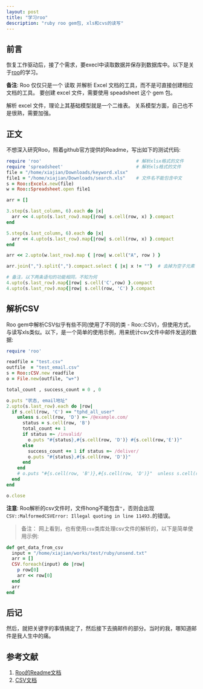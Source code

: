 ```yaml
---
layout: post
title: "学习roo"
description: "ruby roo gem包, xls和cvs的读写"
---
```


## 前言

恢复工作驱动后，接了个需求，要execl中读取数据并保存到数据库中。以下是关于[roo](https://github.com/roo-rb/roo)的学习。

**备注**: Roo 仅仅只是一个 读取 并解析 Excel 文档的工具，而不是可直接创建相应文档的工具。 要创建 excel 文件，需要使用 speadsheet 这个 gem 包。

解析 excel 文件，理论上其基础模型就是一个二维表。 关系模型方面，自己也不是很熟，需要加强。

## 正文

不想深入研究Roo，照着github官方提供的Readme，写出如下的测试代码: 

```ruby
require 'roo'                                   # 解析xlsx格式的文件
require 'spreadsheet'                           # 解析xls格式的文件
file = "/home/xiajian/Downloads/keyword.xlsx"
file1 = "/home/xiajian/Downloads/search.xls"    # 文件名不能包含中文
s = Roo::Excelx.new(file)
w = Roo::Spreadsheet.open file1

arr = []

3.step(s.last_column, 6).each do |x|
  arr << 4.upto(s.last_row).map{|row| s.cell(row, x) }.compact
end

5.step(s.last_column, 6).each do |x|
  arr << 4.upto(s.last_row).map{|row| s.cell(row, x) }.compact
end

arr << 2.upto(w.last_row).map { |row| w.cell("A", row ) }

arr.join(",").split(",").compact.select { |x| x != ""}  # 去掉为空子元素

# 备注，以下两条语句的功能相同，不知为何
4.upto(s.last_row).map{|row| s.cell('C',row) }.compact
4.upto(s.last_row).map{|row| s.cell(row, 'C') }.compact
```

## 解析CSV

Roo gem中解析CSV似乎有些不同(使用了不同的类 - Roo::CSV)，但使用方式，与读写xls类似。以下，是一个简单的使用示例，用来统计csv文件中邮件发送的数据: 

```ruby
require 'roo'

readfile = "test.csv"
outfile  = "test_email.csv"
s = Roo::CSV.new readfile
o = File.new(outfile, "w+")

total_count , success_count = 0 , 0 

o.puts "状态, email地址"
2.upto(s.last_row).each do |row|
  if s.cell(row, 'C') == "tphd_all_user"
    unless s.cell(row, 'D') =~ /@example.com/
      status = s.cell(row, 'B')
      total_count += 1
      if status =~ /invalid/ 
        o.puts "#{status},#{s.cell(row, 'D')} #{s.cell(row,'E')}"
      else
        success_count += 1 if status =~ /deliver/
        o.puts "#{status},#{s.cell(row, 'D')}"
      end
    end
    # o.puts "#{s.cell(row, 'B')},#{s.cell(row, 'D')}"  unless s.cell(row, 'D') =~ /@example.com/
  end
end

o.close
```

**注意**: Roo解析的csv文件时，文件hong不能包含`"`，否则会出现`CSV::MalformedCSVError: Illegal quoting in line 11493.`的错误。

> 备注： 网上看到，也有使用`csv`类库处理csv文件的解析的，以下是简单使用示例: 

```ruby
def get_data_from_csv
  input = "/home/xiajian/works/test/ruby/unsend.txt"
  arr = []
  CSV.foreach(input) do |row|
    p row[0]
    arr << row[0]
  end
  arr
end
```

## 后记

然后，就把关键字的事情搞定了，然后接下去搞邮件的部分。当时的我，哪知道邮件是我人生中的痛。

## 参考文献

1. [Roo的Readme文档](https://github.com/roo-rb/roo)
2. [CSV文档](http://ruby-doc.org/stdlib-1.9.2/libdoc/csv/rdoc/CSV.html)
